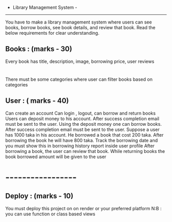 - Library Management System -
-------------------


You have to make a library management system where 
users can see books, borrow books, see book details, and review that book. 
Read the below requirements for clear understanding.

Books :  (marks - 30)
---------------
Every book has 
title, 
description,
image, 
borrowing price, 
user reviews
#
There must be some categories where user can filter books based on categories


User :  ( marks - 40)
----------------
Can create an account
Can login , logout, can borrow and return books
Users can deposit money to his account. 
After success completion email must be sent to the user.
Using the deposit money one can borrow books. 
After success completion email must be sent to the user. 
Suppose a user has 1000 taka in his account. He borrowed a book that cost 200 taka. 
After borrowing the book he will have 800 taka.
Track the borrowing date and you must show this in borrowing history report inside user profile
After borrowing a book, the user can review that book.
While returning books the book borrowed amount will be given to the user


# ----------------- #
Deploy :  (marks - 10)
--------------------
You must deploy this project on on render or your preferred platform
	N:B : you can use function or class based views
